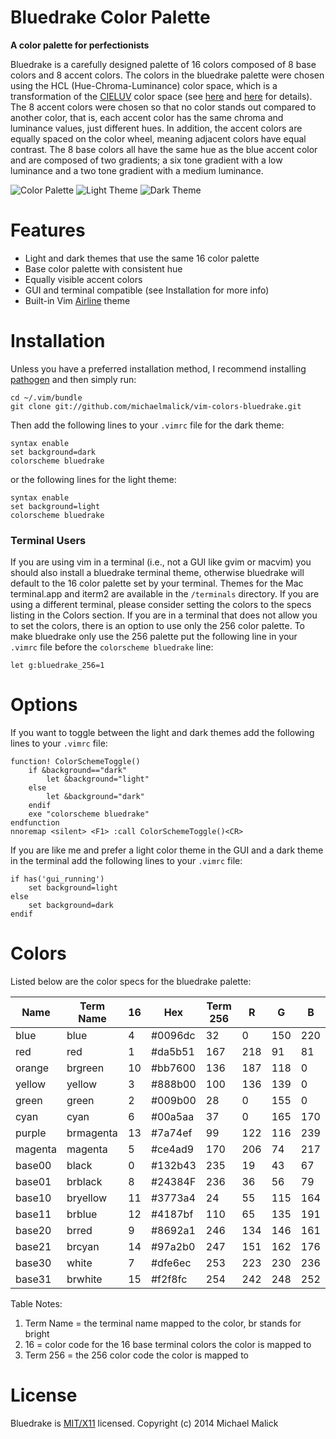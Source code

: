 # Bluedrake Color Palette

**A color palette for perfectionists**

Bluedrake is a carefully designed palette of 16 colors composed of 8 base colors
and 8 accent colors. The colors in the bluedrake palette were chosen using the
HCL (Hue-Chroma-Luminance) color space, which is a transformation of the
[CIELUV](https://en.wikipedia.org/wiki/CIELUV) color space (see
[here](http://www.r-project.org/conferences/DSC-2003/Proceedings/Ihaka.pdf) and
[here](https://www.sciencedirect.com/science/article/pii/S0167947308005549?np=y)
for details). The 8 accent colors were chosen so that no color stands out
compared to another color, that is, each accent color has the same chroma and
luminance values, just different hues. In addition, the accent colors are
equally spaced on the color wheel, meaning adjacent colors have equal contrast.
The 8 base colors all have the same hue as the blue accent color and are
composed of two gradients; a six tone gradient with a low luminance and a two
tone gradient with a medium luminance.


![Color Palette](/screenshots/palette.jpg)
![Light Theme](/screenshots/screen_light.png)
![Dark Theme](/screenshots/screen_dark.png)



# Features
  - Light and dark themes that use the same 16 color palette
  - Base color palette with consistent hue
  - Equally visible accent colors
  - GUI and terminal compatible (see Installation for more info)
  - Built-in Vim [Airline](https://github.com/bling/vim-airline) theme



# Installation
Unless you have a preferred installation method, I recommend installing
[pathogen](https://github.com/tpope/vim-pathogen) and then simply run:

    cd ~/.vim/bundle
    git clone git://github.com/michaelmalick/vim-colors-bluedrake.git

Then add the following lines to your `.vimrc` file for the dark theme:

    syntax enable
    set background=dark
    colorscheme bluedrake

or the following lines for the light theme:

    syntax enable
    set background=light
    colorscheme bluedrake

### Terminal Users
If you are using vim in a terminal (i.e., not a GUI like gvim or macvim) you
should also install a bluedrake terminal theme, otherwise bluedrake will default
to the 16 color palette set by your terminal. Themes for the Mac terminal.app
and iterm2 are available in the `/terminals` directory. If you are using a
different terminal, please consider setting the colors to the specs listing in
the Colors section. If you are in a terminal that does not allow you to set the
colors, there is an option to use only the 256 color palette. To make bluedrake
only use the 256 palette put the following line in your `.vimrc` file before the
`colorscheme bluedrake` line:

    let g:bluedrake_256=1



# Options
If you want to toggle between the light and dark themes add the following lines
to your `.vimrc` file:

    function! ColorSchemeToggle()
        if &background=="dark"
            let &background="light"
        else
            let &background="dark"
        endif
        exe "colorscheme bluedrake"
    endfunction
    nnoremap <silent> <F1> :call ColorSchemeToggle()<CR>

If you are like me and prefer a light color theme in the GUI and a dark theme in
the terminal add the following lines to your `.vimrc` file:

    if has('gui_running')
        set background=light
    else
        set background=dark
    endif



# Colors
Listed below are the color specs for the bluedrake palette:

| Name    | Term Name | 16 | Hex     | Term 256 |  R  |  G  |  B  |
|---------|-----------|----|---------|----------|-----|-----|-----|
| blue    | blue      | 4  | #0096dc | 32       | 0   | 150 | 220 |
| red     | red       | 1  | #da5b51 | 167      | 218 | 91  | 81  |
| orange  | brgreen   | 10 | #bb7600 | 136      | 187 | 118 | 0   |
| yellow  | yellow    | 3  | #888b00 | 100      | 136 | 139 | 0   |
| green   | green     | 2  | #009b00 | 28       | 0   | 155 | 0   |
| cyan    | cyan      | 6  | #00a5aa | 37       | 0   | 165 | 170 |
| purple  | brmagenta | 13 | #7a74ef | 99       | 122 | 116 | 239 |
| magenta | magenta   | 5  | #ce4ad9 | 170      | 206 | 74  | 217 |
| base00  | black     | 0  | #132b43 | 235      | 19  | 43  | 67  |
| base01  | brblack   | 8  | #24384F | 236      | 36  | 56  | 79  |
| base10  | bryellow  | 11 | #3773a4 | 24       | 55  | 115 | 164 |
| base11  | brblue    | 12 | #4187bf | 110      | 65  | 135 | 191 |
| base20  | brred     | 9  | #8692a1 | 246      | 134 | 146 | 161 |
| base21  | brcyan    | 14 | #97a2b0 | 247      | 151 | 162 | 176 |
| base30  | white     | 7  | #dfe6ec | 253      | 223 | 230 | 236 |
| base31  | brwhite   | 15 | #f2f8fc | 254      | 242 | 248 | 252 |

Table Notes:

  1. Term Name = the terminal name mapped to the color, br stands for bright
  2. 16 = color code for the 16 base terminal colors the color is mapped to
  3. Term 256 = the 256 color code the color is mapped to



# License 
Bluedrake is [MIT/X11](http://opensource.org/licenses/MIT) licensed.
Copyright (c) 2014 Michael Malick

